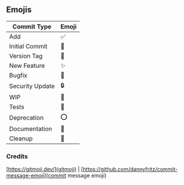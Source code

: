 ## Emojis

Commit Type | Emoji
----------  | -----
Add | ✅
Initial Commit | 🎉
Version Tag | 🔖
New Feature | ✨
Bugfix | 🔨
Security Update | 🔒
WIP | 🚧
Tests | 🧪
Deprecation | ⭕
Documentation | 📗
Cleanup | 📁


### Credits
[https://gitmoji.dev/](gitmoji) | [https://github.com/dannyfritz/commit-message-emoji](commit message emoji)
